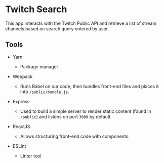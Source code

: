 # Twitch Search

This app interacts with the Twitch Public API and retrieve a list of stream channels based on search query entered by user.

## Tools

- Yarn
  - Package manager

- Webpack
  - Runs Babel on our code, then bundles front-end files and places it into `/public/bundle.js`.

- Express
  - Used to build a simple server to render static content (found in `/public`) and listens on port `3000` by default.

- ReactJS
  - Allows structuring front-end code with components.

- ESLint
  - Linter tool
